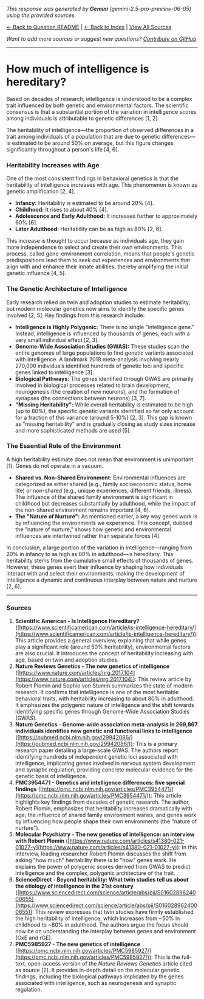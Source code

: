 <!-- 
Generated by: gemini
Model: gemini-2.5-pro-preview-06-05
Prompt type: sources
Generated at: 2025-06-12T22:50:51.440123
-->

*This response was generated by **Gemini** (gemini-2.5-pro-preview-06-05) using the provided sources.*

[← Back to Question README](README.md) | [← Back to Index](../README.md) | [View All Sources](../allsources.md)

*Want to add more sources or suggest new questions? [Contribute on GitHub](https://github.com/justinwest/SuggestedSources)*

---

# How much of intelligence is hereditary?

Based on decades of research, intelligence is understood to be a complex trait influenced by both genetic and environmental factors. The scientific consensus is that a substantial portion of the variation in intelligence scores among individuals is attributable to genetic differences [1, 2].

The heritability of intelligence—the proportion of observed differences in a trait among individuals of a population that are due to genetic differences—is estimated to be around 50% on average, but this figure changes significantly throughout a person's life [4, 6].

### Heritability Increases with Age
One of the most consistent findings in behavioral genetics is that the heritability of intelligence increases with age. This phenomenon is known as genetic amplification [2, 4].
*   **Infancy:** Heritability is estimated to be around 20% [4].
*   **Childhood:** It rises to about 40% [4].
*   **Adolescence and Early Adulthood:** It increases further to approximately 60% [6].
*   **Later Adulthood:** Heritability can be as high as 80% [2, 6].

This increase is thought to occur because as individuals age, they gain more independence to select and create their own environments. This process, called gene-environment correlation, means that people's genetic predispositions lead them to seek out experiences and environments that align with and enhance their innate abilities, thereby amplifying the initial genetic influence [4, 5].

### The Genetic Architecture of Intelligence
Early research relied on twin and adoption studies to estimate heritability, but modern molecular genetics now aims to identify the specific genes involved [2, 5]. Key findings from this research include:

*   **Intelligence is Highly Polygenic:** There is no single "intelligence gene." Instead, intelligence is influenced by thousands of genes, each with a very small individual effect [2, 3].
*   **Genome-Wide Association Studies (GWAS):** These studies scan the entire genomes of large populations to find genetic variants associated with intelligence. A landmark 2018 meta-analysis involving nearly 270,000 individuals identified hundreds of genetic loci and specific genes linked to intelligence [3].
*   **Biological Pathways:** The genes identified through GWAS are primarily involved in biological processes related to brain development, neurogenesis (the creation of new neurons), and the formation of synapses (the connections between neurons) [3, 7].
*   **"Missing Heritability":** While overall heritability is estimated to be high (up to 80%), the specific genetic variants identified so far only account for a fraction of this variance (around 5-10%) [2, 3]. This gap is known as "missing heritability" and is gradually closing as study sizes increase and more sophisticated methods are used [5].

### The Essential Role of the Environment
A high heritability estimate does not mean that environment is unimportant [1]. Genes do not operate in a vacuum.
*   **Shared vs. Non-Shared Environment:** Environmental influences are categorized as either shared (e.g., family socioeconomic status, home life) or non-shared (e.g., unique experiences, different friends, illness). The influence of the shared family environment is significant in childhood but decreases substantially by adulthood, while the impact of the non-shared environment remains important [4, 6].
*   **The "Nature of Nurture":** As mentioned earlier, a key way genes work is by influencing the environments we experience. This concept, dubbed the "nature of nurture," shows how genetic and environmental influences are intertwined rather than separate forces [4].

In conclusion, a large portion of the variation in intelligence—ranging from 20% in infancy to as high as 80% in adulthood—is hereditary. This heritability stems from the cumulative small effects of thousands of genes. However, these genes exert their influence by shaping how individuals interact with and select their environments, making the development of intelligence a dynamic and continuous interplay between nature and nurture [2, 6].

***
### Sources

1.  **Scientific American - Is Intelligence Hereditary?** ([https://www.scientificamerican.com/article/is-intelligence-hereditary/](https://www.scientificamerican.com/article/is-intelligence-hereditary/)): This article provides a general overview, explaining that while genes play a significant role (around 50% heritability), environmental factors are also crucial. It introduces the concept of heritability increasing with age, based on twin and adoption studies.
2.  **Nature Reviews Genetics - The new genetics of intelligence** ([https://www.nature.com/articles/nrg.2017.104](https://www.nature.com/articles/nrg.2017.104)): This review article by Robert Plomin and Sophie von Stumm summarizes the state of modern research. It confirms that intelligence is one of the most heritable behavioral traits, with heritability increasing to about 80% in adulthood. It emphasizes the polygenic nature of intelligence and the shift towards identifying specific genes through Genome-Wide Association Studies (GWAS).
3.  **Nature Genetics - Genome-wide association meta-analysis in 269,867 individuals identifies new genetic and functional links to intelligence** ([https://pubmed.ncbi.nlm.nih.gov/29942086/](https://pubmed.ncbi.nlm.nih.gov/29942086/)): This is a primary research paper detailing a large-scale GWAS. The authors report identifying hundreds of independent genetic loci associated with intelligence, implicating genes involved in nervous system development and synaptic regulation, providing concrete molecular evidence for the genetic basis of intelligence.
4.  **PMC3954471 - Genetics and intelligence differences: five special findings** ([https://pmc.ncbi.nlm.nih.gov/articles/PMC3954471/](https://pmc.ncbi.nlm.nih.gov/articles/PMC3954471/)): This article highlights key findings from decades of genetic research. The author, Robert Plomin, emphasizes that heritability increases dramatically with age, the influence of shared family environment wanes, and genes work by influencing how people shape their own environments (the "nature of nurture").
5.  **Molecular Psychiatry - The new genetics of intelligence: an interview with Robert Plomin** ([https://www.nature.com/articles/s41380-021-01027-y](https://www.nature.com/articles/s41380-021-01027-y)): In this interview, leading researcher Robert Plomin discusses the shift from asking "how much" heritability there is to "how" genes work. He explains the power of polygenic scores derived from GWAS to predict intelligence and the complex, polygenic architecture of the trait.
6.  **ScienceDirect - Beyond heritability: What twin studies tell us about the etiology of intelligence in the 21st century** ([https://www.sciencedirect.com/science/article/abs/pii/S0160289624000655](https://www.sciencedirect.com/science/article/abs/pii/S0160289624000655)): This review expresses that twin studies have firmly established the high heritability of intelligence, which increases from ~50% in childhood to ~80% in adulthood. The authors argue the focus should now be on understanding the interplay between genes and environment (GxE and rGE).
7.  **PMC5985927 - The new genetics of intelligence** ([https://pmc.ncbi.nlm.nih.gov/articles/PMC5985927/](https://pmc.ncbi.nlm.nih.gov/articles/PMC5985927/)): This is the full-text, open-access version of the *Nature Reviews Genetics* article cited as source [2]. It provides in-depth detail on the molecular genetic findings, including the biological pathways implicated by the genes associated with intelligence, such as neurogenesis and synaptic regulation.